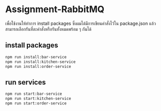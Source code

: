 # Assignment-RabbitMQ

เพื่อใช้งานให้ทำการ install packages ซึ่งผมได้มีการเขียนคำสั่งไว้ใน package.json แล้วสามารถเลือกรันที่ละคำสั่งหรือรันทั้งหมดพร้อม ๆ กันได้

## install packages
```bash
npm run install:bar-service
npm run install:kitchen-service
npm run install:order-service
```

## run services
```bash
npm run start:bar-service
npm run start:kitchen-service
npm run start:order-service
```
